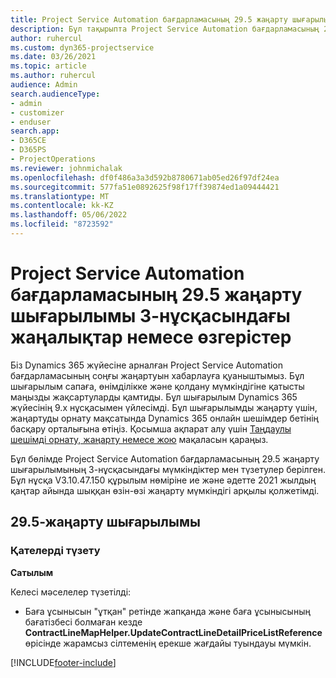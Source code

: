 ```yaml
---
title: Project Service Automation бағдарламасының 29.5 жаңарту шығарылымы, Hotfix, 3-нұсқасындағы жаңалықтар немесе өзгерістер
description: Бұл тақырыпта Project Service Automation бағдарламасының 29.5 жаңарту шығарылымы, Hotfix, 3-нұсқасындағы қолжетімді мүмкіндіктер мен түзетулер берілген.
author: ruhercul
ms.custom: dyn365-projectservice
ms.date: 03/26/2021
ms.topic: article
ms.author: ruhercul
audience: Admin
search.audienceType:
- admin
- customizer
- enduser
search.app:
- D365CE
- D365PS
- ProjectOperations
ms.reviewer: johnmichalak
ms.openlocfilehash: df0f486a3a3d592b8780671ab05ed26f97df24ea
ms.sourcegitcommit: 577fa51e0892625f98f17ff39874ed1a09444421
ms.translationtype: MT
ms.contentlocale: kk-KZ
ms.lasthandoff: 05/06/2022
ms.locfileid: "8723592"
---
```

# <a name="whats-new-or-changed-in-project-service-automation-update-release-295-v3"></a>Project Service Automation бағдарламасының 29.5 жаңарту шығарылымы 3-нұсқасындағы жаңалықтар немесе өзгерістер

Біз Dynamics 365 жүйесіне арналған Project Service Automation бағдарламасының соңғы жаңартуын хабарлауға қуаныштымыз. Бұл шығарылым сапаға, өнімділікке және қолдану мүмкіндігіне қатысты маңызды жақсартуларды қамтиды. Бұл шығарылым Dynamics 365 жүйесінің 9.x нұсқасымен үйлесімді. Бұл шығарылымды жаңарту үшін, жаңартуды орнату мақсатында Dynamics 365 онлайн шешімдер бетінің басқару орталығына өтіңіз. Қосымша ақпарат алу үшін [Таңдаулы шешімді орнату, жаңарту немесе жою](/power-platform/admin/install-remove-preferred-solution) мақаласын қараңыз.

Бұл бөлімде Project Service Automation бағдарламасының 29.5 жаңарту шығарылымының 3-нұсқасындағы мүмкіндіктер мен түзетулер берілген. Бұл нұсқа V3.10.47.150 құрылым нөміріне ие және әдетте 2021 жылдың қаңтар айында шыққан өзін-өзі жаңарту мүмкіндігі арқылы қолжетімді.

## <a name="update-release-295"></a>29.5-жаңарту шығарылымы

### <a name="bug-fixes"></a>Қателерді түзету


**Сатылым**

Келесі мәселелер түзетілді:

- Баға ұсынысын "ұтқан" ретінде жапқанда және баға ұсынысының бағатізбесі болмаған кезде **ContractLineMapHelper.UpdateContractLineDetailPriceListReference** өрісінде жарамсыз сілтеменің ерекше жағдайы туындауы мүмкін.


[!INCLUDE[footer-include](../includes/footer-banner.md)]
